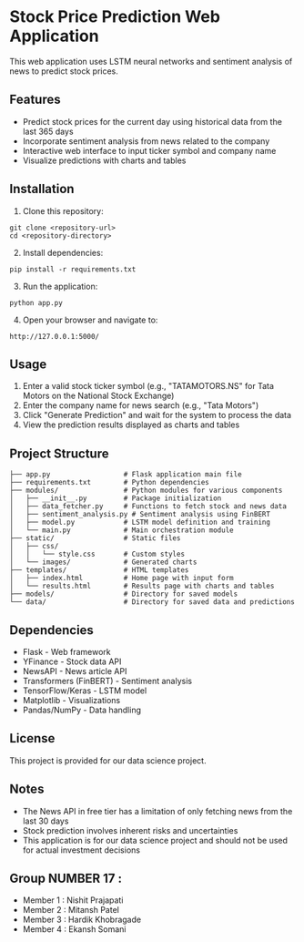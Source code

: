 # Stock Price Prediction Web Application

This web application uses LSTM neural networks and sentiment analysis of news to predict stock prices. 

## Features

* Predict stock prices for the current day using historical data from the last 365 days
* Incorporate sentiment analysis from news related to the company
* Interactive web interface to input ticker symbol and company name
* Visualize predictions with charts and tables

## Installation

1. Clone this repository:
```
git clone <repository-url>
cd <repository-directory>
```

2. Install dependencies:
```
pip install -r requirements.txt
```

3. Run the application:
```
python app.py
```

4. Open your browser and navigate to:
```
http://127.0.0.1:5000/
```

## Usage

1. Enter a valid stock ticker symbol (e.g., "TATAMOTORS.NS" for Tata Motors on the National Stock Exchange)
2. Enter the company name for news search (e.g., "Tata Motors")
3. Click "Generate Prediction" and wait for the system to process the data
4. View the prediction results displayed as charts and tables

## Project Structure

```
├── app.py                  # Flask application main file
├── requirements.txt        # Python dependencies
├── modules/                # Python modules for various components
│   ├── __init__.py         # Package initialization
│   ├── data_fetcher.py     # Functions to fetch stock and news data
│   ├── sentiment_analysis.py # Sentiment analysis using FinBERT
│   ├── model.py            # LSTM model definition and training
│   └── main.py             # Main orchestration module
├── static/                 # Static files
│   ├── css/
│   │   └── style.css       # Custom styles
│   └── images/             # Generated charts
├── templates/              # HTML templates
│   ├── index.html          # Home page with input form
│   └── results.html        # Results page with charts and tables
├── models/                 # Directory for saved models
└── data/                   # Directory for saved data and predictions
```

## Dependencies

* Flask - Web framework
* YFinance - Stock data API
* NewsAPI - News article API
* Transformers (FinBERT) - Sentiment analysis
* TensorFlow/Keras - LSTM model
* Matplotlib - Visualizations
* Pandas/NumPy - Data handling

## License

This project is provided for our data science project.

## Notes

* The News API in free tier has a limitation of only fetching news from the last 30 days
* Stock prediction involves inherent risks and uncertainties
* This application is for our data science project and should not be used for actual investment decisions

## Group NUMBER 17 : 
* Member 1 : Nishit Prajapati
* Member 2 : Mitansh Patel
* Member 3 : Hardik Khobragade
* Member 4  : Ekansh Somani

